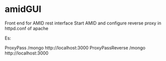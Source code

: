 amidGUI
=======

Front end for AMID rest interface 
Start AMID and configure reverse proxy in httpd.conf of apache 

Es:

ProxyPass           /mongo      http://localhost:3000
ProxyPassReverse    /mongo      http://localhost:3000


